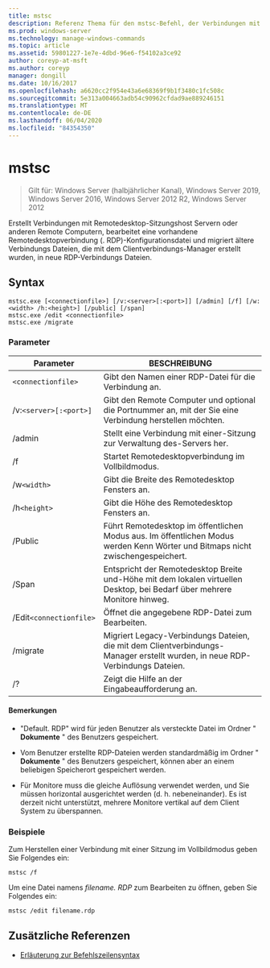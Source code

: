 ```yaml
---
title: mstsc
description: Referenz Thema für den mstsc-Befehl, der Verbindungen mit Remotedesktop-Sitzungshost Servern oder anderen Remote Computern erstellt, eine vorhandene Remotedesktopverbindung (RDP-Konfigurationsdatei) bearbeitet und ältere Verbindungs Dateien, die mit dem Clientverbindungs-Manager erstellt wurden, in neue RDP-Verbindungs Dateien migriert.
ms.prod: windows-server
ms.technology: manage-windows-commands
ms.topic: article
ms.assetid: 59801227-1e7e-4dbd-96e6-f54102a3ce92
author: coreyp-at-msft
ms.author: coreyp
manager: dongill
ms.date: 10/16/2017
ms.openlocfilehash: a6620cc2f954e43a6e68369f9b1f3480c1fc508c
ms.sourcegitcommit: 5e313a004663adb54c90962cfdad9ae889246151
ms.translationtype: MT
ms.contentlocale: de-DE
ms.lasthandoff: 06/04/2020
ms.locfileid: "84354350"
---
```

# <a name="mstsc"></a>mstsc

> Gilt für: Windows Server (halbjährlicher Kanal), Windows Server 2019, Windows Server 2016, Windows Server 2012 R2, Windows Server 2012

Erstellt Verbindungen mit Remotedesktop-Sitzungshost Servern oder anderen Remote Computern, bearbeitet eine vorhandene Remotedesktopverbindung (. RDP)-Konfigurationsdatei und migriert ältere Verbindungs Dateien, die mit dem Clientverbindungs-Manager erstellt wurden, in neue RDP-Verbindungs Dateien.

## <a name="syntax"></a>Syntax

```
mstsc.exe [<connectionfile>] [/v:<server>[:<port>]] [/admin] [/f] [/w:<width> /h:<height>] [/public] [/span]
mstsc.exe /edit <connectionfile>
mstsc.exe /migrate
```

### <a name="parameters"></a>Parameter

| Parameter | BESCHREIBUNG |
| --------- | ------------|
| `<connectionfile>` | Gibt den Namen einer RDP-Datei für die Verbindung an. |
| /v:`<server>[:<port>]` | Gibt den Remote Computer und optional die Portnummer an, mit der Sie eine Verbindung herstellen möchten. |
| /admin | Stellt eine Verbindung mit einer-Sitzung zur Verwaltung des-Servers her. |
| /f | Startet Remotedesktopverbindung im Vollbildmodus. |
| /w`<width>` | Gibt die Breite des Remotedesktop Fensters an. |
| /h`<height>` | Gibt die Höhe des Remotedesktop Fensters an. |
| /Public | Führt Remotedesktop im öffentlichen Modus aus. Im öffentlichen Modus werden Kenn Wörter und Bitmaps nicht zwischengespeichert. |
| /Span | Entspricht der Remotedesktop Breite und-Höhe mit dem lokalen virtuellen Desktop, bei Bedarf über mehrere Monitore hinweg. |
| /Edit`<connectionfile>` | Öffnet die angegebene RDP-Datei zum Bearbeiten. |
| /migrate | Migriert Legacy-Verbindungs Dateien, die mit dem Clientverbindungs-Manager erstellt wurden, in neue RDP-Verbindungs Dateien. |
| /? | Zeigt die Hilfe an der Eingabeaufforderung an. |

#### <a name="remarks"></a>Bemerkungen

- "Default. RDP" wird für jeden Benutzer als versteckte Datei im Ordner " **Dokumente** " des Benutzers gespeichert.

- Vom Benutzer erstellte RDP-Dateien werden standardmäßig im Ordner " **Dokumente** " des Benutzers gespeichert, können aber an einem beliebigen Speicherort gespeichert werden.

- Für Monitore muss die gleiche Auflösung verwendet werden, und Sie müssen horizontal ausgerichtet werden (d. h. nebeneinander). Es ist derzeit nicht unterstützt, mehrere Monitore vertikal auf dem Client System zu überspannen.

### <a name="examples"></a>Beispiele

Zum Herstellen einer Verbindung mit einer Sitzung im Vollbildmodus geben Sie Folgendes ein:

```
mstsc /f
```

Um eine Datei namens *filename. RDP* zum Bearbeiten zu öffnen, geben Sie Folgendes ein:

```
mstsc /edit filename.rdp
```

## <a name="additional-references"></a>Zusätzliche Referenzen

- [Erläuterung zur Befehlszeilensyntax](command-line-syntax-key.md)
